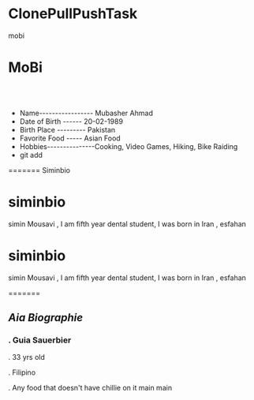 # ClonePullPushTask
mobi
<br>

# **MoBi** # 


<br>
<br>

* Name----------------- Mubasher Ahmad          
* Date of Birth ------ 20-02-1989
* Birth Place  --------- Pakistan
* Favorite Food ----- Asian Food
* Hobbies---------------Cooking, Video Games, Hiking, Bike Raiding 
* git add


=======
Siminbio
# siminbio
simin Mousavi , I am fifth year dental student, I was born in Iran , esfahan
# siminbio
simin Mousavi , I am fifth year dental student, I was born in Iran , esfahan


=======
## ***Aia Biographie***

### . Guia Sauerbier
. 33 yrs old

. Filipino

. Any food that doesn't have chillie on it
 main
main
